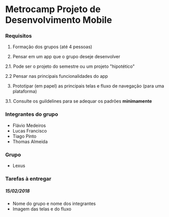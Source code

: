 # Metrocamp Projeto de Desenvolvimento Mobile

### Requisitos
1. Formação dos grupos (até 4 pessoas)

2. Pensar em um app que o grupo deseje desenvolver

2.1. Pode ser o projeto do semestre ou um projeto "hipotético"

2.2 Pensar nas principais funcionalidades do app


3. Prototipar (em papel) as principais telas e fluxo de navegação (para uma plataforma)

3.1. Consulte os guildelines para se adequar os padrões __minimamente__

### Integrantes do grupo
- Flávio Medeiros
- Lucas Francisco
- Tiago Pinto
- Thomas Almeida

### Grupo
- Lexus

### Tarefas à entregar
##### 15/02/2018
- Nome do grupo e nome dos integrantes
- Imagem das telas e do fluxo
